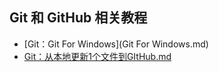 ## Git 和 GitHub 相关教程
* [Git：Git For Windows](Git For Windows.md)
* [Git：从本地更新1个文件到GItHub.md](从本地更新1个文件到GItHub.md)
